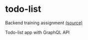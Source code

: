 # todo-list
Backend training assignment [(source)](https://github.com/apiplustech/internal_docs/blob/main/training/backend/noob-tutorials/assignment.md)

Todo-list app with GraphQL API
